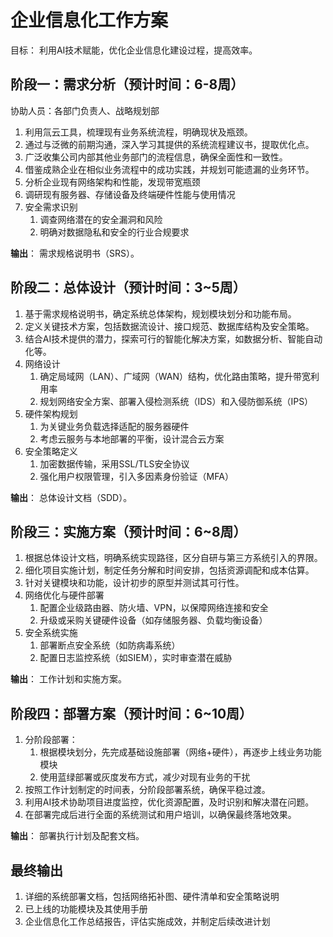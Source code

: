 # 企业信息化工作方案

目标： 利用AI技术赋能，优化企业信息化建设过程，提高效率。

## 阶段一：需求分析（预计时间：6-8周）

协助人员：各部门负责人、战略规划部

1. 利用氚云工具，梳理现有业务系统流程，明确现状及瓶颈。
2. 通过与泛微的前期沟通，深入学习其提供的系统流程建议书，提取优化点。
3. 广泛收集公司内部其他业务部门的流程信息，确保全面性和一致性。
4. 借鉴成熟企业在相似业务流程中的成功实践，并规划可能遗漏的业务环节。
5. 分析企业现有网络架构和性能，发现带宽瓶颈
6. 调研现有服务器、存储设备及终端硬件性能与使用情况
7. 安全需求识别
   1. 调查网络潜在的安全漏洞和风险
   2. 明确对数据隐私和安全的行业合规要求

**输出**： 需求规格说明书（SRS）。

## 阶段二：总体设计（预计时间：3~5周）

1. 基于需求规格说明书，确定系统总体架构，规划模块划分和功能布局。
2. 定义关键技术方案，包括数据流设计、接口规范、数据库结构及安全策略。
3. 结合AI技术提供的潜力，探索可行的智能化解决方案，如数据分析、智能自动化等。
4. 网络设计
   1. 确定局域网（LAN）、广域网（WAN）结构，优化路由策略，提升带宽利用率
   2. 规划网络安全方案、部署入侵检测系统（IDS）和入侵防御系统（IPS）
5. 硬件架构规划
   1. 为关键业务负载选择适配的服务器硬件
   2. 考虑云服务与本地部署的平衡，设计混合云方案
6. 安全策略定义
   1. 加密数据传输，采用SSL/TLS安全协议
   2. 强化用户权限管理，引入多因素身份验证（MFA）

**输出**： 总体设计文档（SDD）。

## 阶段三：实施方案（预计时间：6~8周）

1. 根据总体设计文档，明确系统实现路径，区分自研与第三方系统引入的界限。
2. 细化项目实施计划，制定任务分解和时间安排，包括资源调配和成本估算。
3. 针对关键模块和功能，设计初步的原型并测试其可行性。
4. 网络优化与硬件部署
   1. 配置企业级路由器、防火墙、VPN，以保障网络连接和安全
   2. 升级或采购关键硬件设备（如存储服务器、负载均衡设备）
5. 安全系统实施
   1. 部署断点安全系统（如防病毒系统）
   2. 配置日志监控系统（如SIEM），实时审查潜在威胁

**输出**： 工作计划和实施方案。

## 阶段四：部署方案（预计时间：6~10周）

1. 分阶段部署：
   1. 根据模块划分，先完成基础设施部署（网络+硬件），再逐步上线业务功能模块
   2. 使用蓝绿部署或灰度发布方式，减少对现有业务的干扰
2. 按照工作计划制定的时间表，分阶段部署系统，确保平稳过渡。
3. 利用AI技术协助项目进度监控，优化资源配置，及时识别和解决潜在问题。
4. 在部署完成后进行全面的系统测试和用户培训，以确保最终落地效果。

**输出**： 部署执行计划及配套文档。

## 最终输出

1. 详细的系统部署文档，包括网络拓补图、硬件清单和安全策略说明
2. 已上线的功能模块及其使用手册
3. 企业信息化工作总结报告，评估实施成效，并制定后续改进计划
